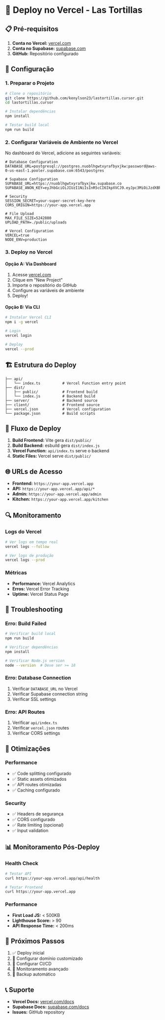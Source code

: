 # 🚀 Deploy no Vercel - Las Tortillas

## 📋 **Pré-requisitos**

1. **Conta no Vercel:** [vercel.com](https://vercel.com)
2. **Conta no Supabase:** [supabase.com](https://supabase.com)
3. **GitHub:** Repositório configurado

## 🔧 **Configuração**

### **1. Preparar o Projeto**

```bash
# Clone o repositório
git clone https://github.com/kenylson23/lastortillas.cursor.git
cd lastortillas.cursor

# Instalar dependências
npm install

# Testar build local
npm run build
```

### **2. Configurar Variáveis de Ambiente no Vercel**

No dashboard do Vercel, adicione as seguintes variáveis:

```env
# Database Configuration
DATABASE_URL=postgresql://postgres.nuoblhgwtxyrafbyxjkw:password@aws-0-us-east-1.pooler.supabase.com:6543/postgres

# Supabase Configuration
SUPABASE_URL=https://nuoblhgwtxyrafbyxjkw.supabase.co
SUPABASE_ANON_KEY=eyJhbGciOiJIUzI1NiIsInR5cCI6IkpXVCJ9.eyJpc3MiOiJzdXBhYmFzZSIsInJlZiI6Im51b2JsaGd3dHh5cmFmYnl4amt3Iiwicm9sZSI6ImFub24iLCJpYXQiOjE3NTA4ODEwMDUsImV4cCI6MjA2NjQ1NzAwNX0.vn95TruJXJRytI30P5xhBMUwc2ECJe4ulJ1xdLw6I6U

# Security
SESSION_SECRET=your-super-secret-key-here
CORS_ORIGIN=https://your-app.vercel.app

# File Upload
MAX_FILE_SIZE=5242880
UPLOAD_PATH=./public/uploads

# Vercel Configuration
VERCEL=true
NODE_ENV=production
```

### **3. Deploy no Vercel**

#### **Opção A: Via Dashboard**
1. Acesse [vercel.com](https://vercel.com)
2. Clique em "New Project"
3. Importe o repositório do GitHub
4. Configure as variáveis de ambiente
5. Deploy!

#### **Opção B: Via CLI**
```bash
# Instalar Vercel CLI
npm i -g vercel

# Login
vercel login

# Deploy
vercel --prod
```

## 🏗️ **Estrutura do Deploy**

```
├── api/
│   └── index.ts          # Vercel Function entry point
├── dist/
│   ├── public/           # Frontend build
│   └── index.js          # Backend build
├── server/               # Backend source
├── client/               # Frontend source
├── vercel.json           # Vercel configuration
└── package.json          # Build scripts
```

## 🔄 **Fluxo de Deploy**

1. **Build Frontend:** Vite gera `dist/public/`
2. **Build Backend:** esbuild gera `dist/index.js`
3. **Vercel Function:** `api/index.ts` serve o backend
4. **Static Files:** Vercel serve `dist/public/`

## 🌐 **URLs de Acesso**

- **Frontend:** `https://your-app.vercel.app`
- **API:** `https://your-app.vercel.app/api/*`
- **Admin:** `https://your-app.vercel.app/admin`
- **Kitchen:** `https://your-app.vercel.app/kitchen`

## 🔍 **Monitoramento**

### **Logs do Vercel**
```bash
# Ver logs em tempo real
vercel logs --follow

# Ver logs de produção
vercel logs --prod
```

### **Métricas**
- **Performance:** Vercel Analytics
- **Erros:** Vercel Error Tracking
- **Uptime:** Vercel Status Page

## 🚨 **Troubleshooting**

### **Erro: Build Failed**
```bash
# Verificar build local
npm run build

# Verificar dependências
npm install

# Verificar Node.js version
node --version  # Deve ser >= 18
```

### **Erro: Database Connection**
1. Verificar `DATABASE_URL` no Vercel
2. Verificar Supabase connection string
3. Verificar SSL settings

### **Erro: API Routes**
1. Verificar `api/index.ts`
2. Verificar `vercel.json` routes
3. Verificar CORS settings

## 🔧 **Otimizações**

### **Performance**
- ✅ Code splitting configurado
- ✅ Static assets otimizados
- ✅ API routes otimizadas
- ✅ Caching configurado

### **Security**
- ✅ Headers de segurança
- ✅ CORS configurado
- ✅ Rate limiting (opcional)
- ✅ Input validation

## 📊 **Monitoramento Pós-Deploy**

### **Health Check**
```bash
# Testar API
curl https://your-app.vercel.app/api/health

# Testar Frontend
curl https://your-app.vercel.app
```

### **Performance**
- **First Load JS:** < 500KB
- **Lighthouse Score:** > 90
- **API Response Time:** < 200ms

## 🎯 **Próximos Passos**

1. ✅ Deploy inicial
2. 🔄 Configurar domínio customizado
3. 🔄 Configurar CI/CD
4. 🔄 Monitoramento avançado
5. 🔄 Backup automático

## 📞 **Suporte**

- **Vercel Docs:** [vercel.com/docs](https://vercel.com/docs)
- **Supabase Docs:** [supabase.com/docs](https://supabase.com/docs)
- **Issues:** GitHub repository 